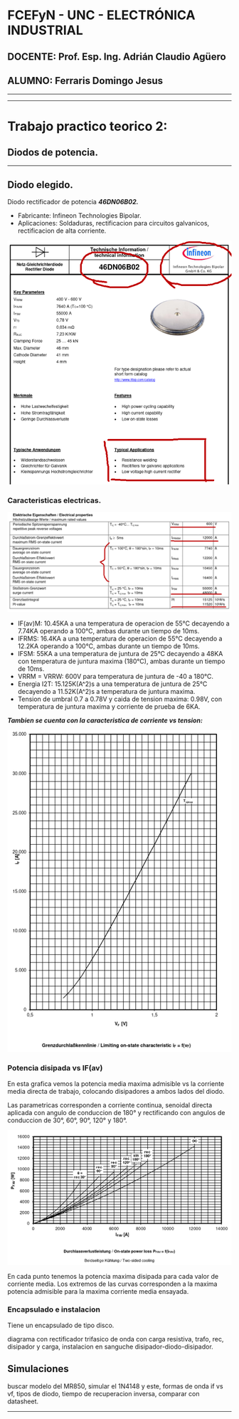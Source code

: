 # FCEFyN - UNC - ELECTRÓNICA INDUSTRIAL
## DOCENTE: Prof. Esp. Ing. Adrián Claudio Agüero
## ALUMNO: Ferraris Domingo Jesus

---------------------------------------
---------------------------------------

# Trabajo practico teorico 2: 
## Diodos de potencia.


-----------------------------------------

## Diodo elegido.
Diodo rectificador de potencia ***46DN06B02.***
* Fabricante: Infineon Technologies Bipolar.
* Aplicaciones: Soldaduras, rectificacion para circuitos galvanicos, rectificacion de alta corriente.

![](./img/dataDiodo0.png)

### Caracteristicas electricas.

![](./img/dataDiodo1.png)

* IF(av)M: 10.45KA a una temperatura de operacion de 55°C decayendo a 7.74KA operando a 100°C, ambas durante un tiempo de 10ms.
* IFRMS: 16.4KA a una temperatura de operacion de 55°C decayendo a 12.2KA operando a 100°C, ambas durante un tiempo de 10ms.
* IFSM: 55KA a una temperatura de juntura de 25°C decayendo a 48KA con temperatura de juntura maxima (180°C), ambas durante un tiempo de 10ms.
* VRRM = VRRW: 600V para temperatura de juntura de -40 a 180°C.
* Energia I2T: 15.125K(A^2)s a una temperatura de juntura de 25°C decayendo a 11.52K(A^2)s a temperatura de juntura maxima.
* Tension de umbral 0.7 a 0.78V y caida de tension maxima: 0.98V, con temperatura de juntura maxima y corriente de prueba de 6KA.

***Tambien se cuenta con la caracteristica de corriente vs tension:***

![](./img/dataDiodo2.png)

### Potencia disipada vs IF(av)

En esta grafica vemos la potencia media maxima admisible vs la corriente media directa de trabajo, colocando disipadores a ambos lados del diodo.

Las parametricas corresponden a corriente continua, senoidal directa aplicada con angulo de conduccion de 180° y rectificando con angulos de conduccion de 30°, 60°, 90°, 120° y 180°.

![](./img/dataDiodoPvsIF.png)

En cada punto tenemos la potencia maxima disipada para cada valor de corriente media. Los extremos de las curvas corresponden a la maxima potencia admisible para la maxima corriente media ensayada.

### Encapsulado e instalacion

Tiene un encapsulado de tipo disco.

diagrama con rectificador trifasico de onda con carga resistiva, trafo, rec, disipador y carga, instalacion en sanguche disipador-diodo-disipador.

## Simulaciones

buscar modelo del MR850, simular el 1N4148 y este, formas de onda if vs vf, tipos de diodo, tiempo de recuperacion inversa, comparar con datasheet.

-------------------------------------
